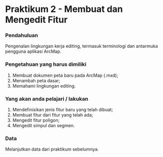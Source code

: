 # Praktikum 2 - Membuat dan Mengedit Fitur

### Pendahuluan

Pengenalan lingkungan kerja editing, termasuk terminologi dan antarmuka pengguna aplikasi ArcMap.

### Pengetahuan yang harus dimiliki <a id="pengetahuan-yang-harus-dimiliki"></a>

1. Membuat dokumen peta baru pada ArcMap \(.mxd\);
2. Menambah peta dasar;
3. Memahami lingkungan editing.

### Yang akan anda pelajari / lakukan <a id="yang-akan-anda-pelajari--lakukan"></a>

1. Mendefinisikan jenis fitur baru yang telah dibuat;
2. Membuat fitur dari fitur yang telah ada;
3. Mengedit fitur poligon;
4. Mengedit simpul dan segmen.

### Data

Melanjutkan data dari praktikum sebelumnya.


